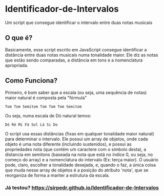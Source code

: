 # Identificador-de-Intervalos
Um script que consegue identificar o intervalo entre duas notas musicais

## O que é?
  Basicamente, esse script escrito em JavaScript consegue identificar a distância entre duas notas musicais numa tonalidade maior. Ele diz as notas que estão sendo comparadas, a distância em tons e a nomenclatura apropriada.
  
## Como Funciona?
  Primeiro, é bom saber que a escala (ou seja, uma sequência de notas) maior natural é composta pela "fórmula"
  
    Tom Tom Semitom Tom Tom Tom Semitom
 Ou seja, numa escala de Dó natural temos:
 
    Dó Ré Mi Fá Sol Lá Si Do
 O script usa essas distâncias (fixas em qualquer tonalidade maior natural) para determinar o intervalo. Ele possui um array de objetos, onde cada objeto é uma nota diferente (incluindo sustenidos), e possui as propriedades nota (que contém um caractere com o símbolo desta), a distancia em semitons (baseada na nota que está no índice 0, ou seja, no começo do array) e a nomenclatura do intervalo (Ex: terça maior). O usuário pode, claro, escolher a tonalidade desejada, e, quando o faz, a única coisa que muda nesse array de objetos é a posição do atributo 'nota', que se reorganiza de forma a manter a estrutura da escala.

### Já testou? https://sirpedr.github.io/Identificador-de-Intervalos
